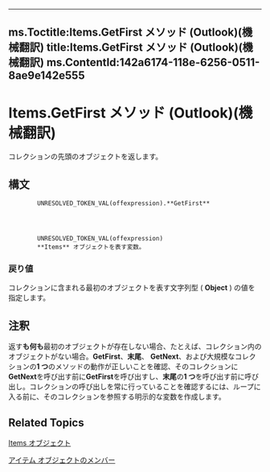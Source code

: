 

---
ms.Toctitle:Items.GetFirst メソッド (Outlook)(機械翻訳)
title:Items.GetFirst メソッド (Outlook)(機械翻訳)
ms.ContentId:142a6174-118e-6256-0511-8ae9e142e555
---
# Items.GetFirst メソッド (Outlook)(機械翻訳)




コレクションの先頭のオブジェクトを返します。

## 構文

            UNRESOLVED_TOKEN_VAL(offexpression).**GetFirst**




            UNRESOLVED_TOKEN_VAL(offexpression)
            **Items** オブジェクトを表す変数。

### 戻り値
コレクションに含まれる最初のオブジェクトを表す文字列型 ( **Object** ) の値を指定します。





## 注釈
返す**も何も**最初のオブジェクトが存在しない場合、たとえば、コレクション内のオブジェクトがない場合。**GetFirst**、**末尾**、 **GetNext**、および大規模なコレクションの**1 つ**のメソッドの動作が正しいことを確認、そのコレクションに**GetNext**を呼び出す前に**GetFirst**を呼び出すし、**末尾**の**1 つ**を呼び出す前に呼び出し。コレクションの呼び出しを常に行っていることを確認するには、ループに入る前に、そのコレクションを参照する明示的な変数を作成します。



## Related Topics

[Items オブジェクト](3a99730b-e62a-5ca6-f6ec-911c95173242.md)

[アイテム オブジェクトのメンバー](bcc2cf6c-b6fb-e1a2-1d5c-d7e2bdf6b7dc.md)




